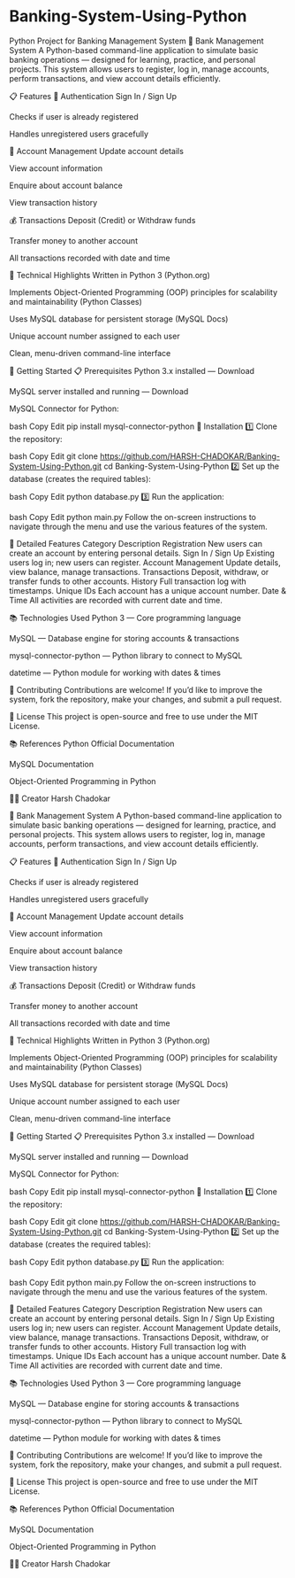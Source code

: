 # Banking-System-Using-Python
Python Project for Banking Management System
🏦 Bank Management System
A Python-based command-line application to simulate basic banking operations — designed for learning, practice, and personal projects.
This system allows users to register, log in, manage accounts, perform transactions, and view account details efficiently.

📋 Features
👤 Authentication
Sign In / Sign Up

Checks if user is already registered

Handles unregistered users gracefully

📝 Account Management
Update account details

View account information

Enquire about account balance

View transaction history

💰 Transactions
Deposit (Credit) or Withdraw funds

Transfer money to another account

All transactions recorded with date and time

🔧 Technical Highlights
Written in Python 3 (Python.org)

Implements Object-Oriented Programming (OOP) principles for scalability and maintainability (Python Classes)

Uses MySQL database for persistent storage (MySQL Docs)

Unique account number assigned to each user

Clean, menu-driven command-line interface

🚀 Getting Started
📋 Prerequisites
Python 3.x installed — Download

MySQL server installed and running — Download

MySQL Connector for Python:

bash
Copy
Edit
pip install mysql-connector-python
🔧 Installation
1️⃣ Clone the repository:

bash
Copy
Edit
git clone https://github.com/HARSH-CHADOKAR/Banking-System-Using-Python.git
cd Banking-System-Using-Python
2️⃣ Set up the database (creates the required tables):

bash
Copy
Edit
python database.py
3️⃣ Run the application:

bash
Copy
Edit
python main.py
Follow the on-screen instructions to navigate through the menu and use the various features of the system.

📖 Detailed Features
Category	Description
Registration	New users can create an account by entering personal details.
Sign In / Sign Up	Existing users log in; new users can register.
Account Management	Update details, view balance, manage transactions.
Transactions	Deposit, withdraw, or transfer funds to other accounts.
History	Full transaction log with timestamps.
Unique IDs	Each account has a unique account number.
Date & Time	All activities are recorded with current date and time.

📚 Technologies Used
Python 3 — Core programming language

MySQL — Database engine for storing accounts & transactions

mysql-connector-python — Python library to connect to MySQL

datetime — Python module for working with dates & times

🤝 Contributing
Contributions are welcome!
If you’d like to improve the system, fork the repository, make your changes, and submit a pull request.

📄 License
This project is open-source and free to use under the MIT License.

📚 References
Python Official Documentation

MySQL Documentation

Object-Oriented Programming in Python

👨‍💻 Creator
Harsh Chadokar

🏦 Bank Management System
A Python-based command-line application to simulate basic banking operations — designed for learning, practice, and personal projects.
This system allows users to register, log in, manage accounts, perform transactions, and view account details efficiently.

📋 Features
👤 Authentication
Sign In / Sign Up

Checks if user is already registered

Handles unregistered users gracefully

📝 Account Management
Update account details

View account information

Enquire about account balance

View transaction history

💰 Transactions
Deposit (Credit) or Withdraw funds

Transfer money to another account

All transactions recorded with date and time

🔧 Technical Highlights
Written in Python 3 (Python.org)

Implements Object-Oriented Programming (OOP) principles for scalability and maintainability (Python Classes)

Uses MySQL database for persistent storage (MySQL Docs)

Unique account number assigned to each user

Clean, menu-driven command-line interface

🚀 Getting Started
📋 Prerequisites
Python 3.x installed — Download

MySQL server installed and running — Download

MySQL Connector for Python:

bash
Copy
Edit
pip install mysql-connector-python
🔧 Installation
1️⃣ Clone the repository:

bash
Copy
Edit
git clone https://github.com/HARSH-CHADOKAR/Banking-System-Using-Python.git
cd Banking-System-Using-Python
2️⃣ Set up the database (creates the required tables):

bash
Copy
Edit
python database.py
3️⃣ Run the application:

bash
Copy
Edit
python main.py
Follow the on-screen instructions to navigate through the menu and use the various features of the system.

📖 Detailed Features
Category	Description
Registration	New users can create an account by entering personal details.
Sign In / Sign Up	Existing users log in; new users can register.
Account Management	Update details, view balance, manage transactions.
Transactions	Deposit, withdraw, or transfer funds to other accounts.
History	Full transaction log with timestamps.
Unique IDs	Each account has a unique account number.
Date & Time	All activities are recorded with current date and time.

📚 Technologies Used
Python 3 — Core programming language

MySQL — Database engine for storing accounts & transactions

mysql-connector-python — Python library to connect to MySQL

datetime — Python module for working with dates & times

🤝 Contributing
Contributions are welcome!
If you’d like to improve the system, fork the repository, make your changes, and submit a pull request.

📄 License
This project is open-source and free to use under the MIT License.

📚 References
Python Official Documentation

MySQL Documentation

Object-Oriented Programming in Python

👨‍💻 Creator
Harsh Chadokar


